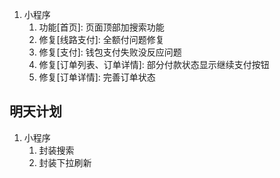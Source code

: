 1. 小程序
   1. 功能[首页]: 页面顶部加搜索功能
   2. 修复[线路支付]: 全额付问题修复
   3. 修复[支付]: 钱包支付失败没反应问题
   4. 修复[订单列表、订单详情]: 部分付款状态显示继续支付按钮
   5. 修复[订单详情]: 完善订单状态

## 明天计划

1. 小程序
   1. 封装搜索
   2. 封装下拉刷新
